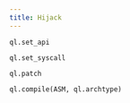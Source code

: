 ```yaml
---
title: Hijack
---
```



```
ql.set_api
```


```
ql.set_syscall
```

```
ql.patch
```

```
ql.compile(ASM, ql.archtype)
```

